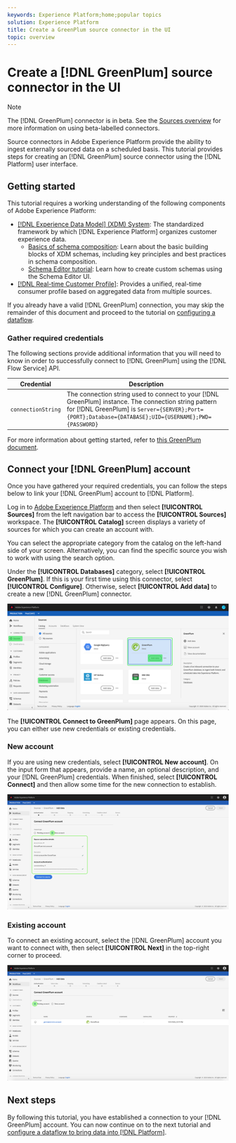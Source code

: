 ```yaml
---
keywords: Experience Platform;home;popular topics
solution: Experience Platform
title: Create a GreenPlum source connector in the UI
topic: overview
---
```


# Create a [!DNL GreenPlum] source connector in the UI

>[!NOTE]
>
> The [!DNL GreenPlum] connector is in beta. See the [Sources overview](../../../../home.md#terms-and-conditions) for more information on using beta-labelled connectors.

Source connectors in Adobe Experience Platform provide the ability to ingest externally sourced data on a scheduled basis. This tutorial provides steps for creating an [!DNL GreenPlum] source connector using the [!DNL Platform] user interface.

## Getting started

This tutorial requires a working understanding of the following components of Adobe Experience Platform:

*   [[!DNL Experience Data Model] (XDM) System](../../../../../xdm/home.md): The standardized framework by which [!DNL Experience Platform] organizes customer experience data.
    *   [Basics of schema composition](../../../../../xdm/schema/composition.md): Learn about the basic building blocks of XDM schemas, including key principles and best practices in schema composition.
    *   [Schema Editor tutorial](../../../../../xdm/tutorials/create-schema-ui.md): Learn how to create custom schemas using the Schema Editor UI.
*   [[!DNL Real-time Customer Profile]](../../../../../profile/home.md): Provides a unified, real-time consumer profile based on aggregated data from multiple sources.

If you already have a valid [!DNL GreenPlum] connection, you may skip the remainder of this document and proceed to the tutorial on [configuring a dataflow](../../dataflow/databases.md).

### Gather required credentials

The following sections provide additional information that you will need to know in order to successfully connect to [!DNL GreenPlum] using the [!DNL Flow Service] API.

| Credential | Description |
| ---------- | ----------- |
| `connectionString` | The connection string used to connect to your [!DNL GreenPlum] instance. The connection string pattern for [!DNL GreenPlum] is `Server={SERVER};Port={PORT};Database={DATABASE};UID={USERNAME};PWD={PASSWORD}` |

For more information about getting started, refer to [this GreenPlum document](https://gpdb.docs.pivotal.io/580/security-guide/topics/Authenticate.html#topic_fzv_wb2_jr__config_ssl_client_conn).

## Connect your [!DNL GreenPlum] account

Once you have gathered your required credentials, you can follow the steps below to link your [!DNL GreenPlum] account to [!DNL Platform].

Log in to [Adobe Experience Platform](https://platform.adobe.com) and then select **[!UICONTROL Sources]** from the left navigation bar to access the **[!UICONTROL Sources]** workspace. The **[!UICONTROL Catalog]** screen displays a variety of sources for which you can create an account with.

You can select the appropriate category from the catalog on the left-hand side of your screen. Alternatively, you can find the specific source you wish to work with using the search option.

Under the **[!UICONTROL Databases]** category, select **[!UICONTROL GreenPlum]**. If this is your first time using this connector, select **[!UICONTROL Configure]**. Otherwise, select **[!UICONTROL Add data]** to create a new [!DNL GreenPlum] connector.

![catalog](../../../../images/tutorials/create/greenplum/catalog.png)

The **[!UICONTROL Connect to GreenPlum]** page appears. On this page, you can either use new credentials or existing credentials.

### New account

If you are using new credentials, select **[!UICONTROL New account]**. On the input form that appears, provide a name, an optional description, and your [!DNL GreenPlum] credentials. When finished, select **[!UICONTROL Connect]** and then allow some time for the new connection to establish.

![connect](../../../../images/tutorials/create/greenplum/new.png)

### Existing account

To connect an existing account, select the [!DNL GreenPlum] account you want to connect with, then select **[!UICONTROL Next]** in the top-right corner to proceed.

![existing](../../../../images/tutorials/create/greenplum/existing.png)

## Next steps

By following this tutorial, you have established a connection to your [!DNL GreenPlum] account. You can now continue on to the next tutorial and [configure a dataflow to bring data into [!DNL Platform]](../../dataflow/databases.md).